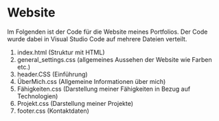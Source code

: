 # Website

Im Folgenden ist der Code für die Website meines Portfolios. 
Der Code wurde dabei in Visual Studio Code auf mehrere Dateien verteilt.

1. index.html            (Struktur mit HTML)
2. general_settings.css  (allgemeines Aussehen der Website wie Farben etc.)
3. header.CSS            (Einführung)
4. ÜberMich.css          (Allgemeine Informationen über mich)
5. Fähigkeiten.css       (Darstellung meiner Fähigkeiten in Bezug auf Technologien)
6. Projekt.css           (Darstellung meiner Projekte)
7. footer.css            (Kontaktdaten)
